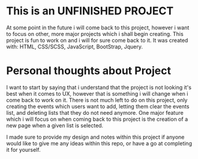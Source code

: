 # This is an UNFINISHED PROJECT

At some point in the future i will come back to this project, however i want to focus on other, more major projects which i shall begin creating.
This project is fun to work on and i will for sure come back to it.
It was created with: HTML, CSS/SCSS, JavaScript, BootStrap, Jquery.

# Personal thoughts about Project

I want to start by saying that i understand that the project is not looking it's best when it comes to UX, however that is something i will change when i come back to work on it.
There is not much left to do on this project, only creating the events which users want to add, letting them clear the events list, and deleting lists that they do not need anymore.
One major feature which i will focus on when coming back to this project is the creation of a new page when a given list is selected.

I made sure to provide my design and notes within this project if anyone would like to give me any ideas within this repo, or have a go at completing it for yourself.
